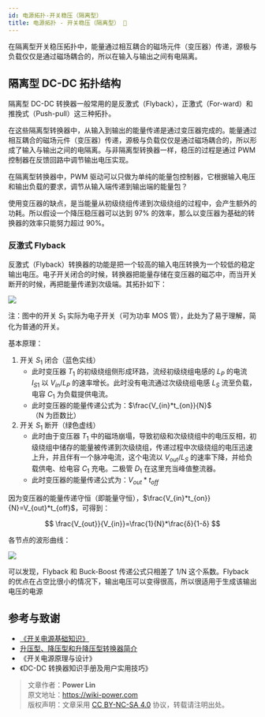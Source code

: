 ```yaml
---
id: 电源拓扑-开关稳压（隔离型）
title: 电源拓扑 - 开关稳压（隔离型） 🚧
---
```


在隔离型开关稳压拓扑中，能量通过相互耦合的磁场元件（变压器）传递，源极与负载仅仅是通过磁场耦合的，所以在输入与输出之间有电隔离。

## 隔离型 DC-DC 拓扑结构

隔离型 DC-DC 转换器一般常用的是反激式（Flyback），正激式（For-ward）和推挽式（Push-pull）这三种拓扑。

在这些隔离型转换器中，从输入到输出的能量传递是通过变压器完成的。能量通过相互耦合的磁场元件（变压器）传递，源极与负载仅仅是通过磁场耦合的，所以形成了输入与输出之间的电隔离。与非隔离型转换器一样，稳压的过程是通过 PWM 控制器在反馈回路中调节输出电压实现。

在隔离型转换器中，PWM 驱动可以只做为单纯的能量包控制器，它根据输入电压和输出负载的要求，调节从输入端传递到输出端的能量包？

使用变压器的缺点，是当能量从初级绕组传递到次级绕组的过程中，会产生额外的功耗。所以假设一个降压稳压器可以达到 97% 的效率，那么以变压器为基础的转换器的效率只能努力超过 90%。

### 反激式 Flyback

反激式（Flyback）转换器的功能是把一个较高的输入电压转换为一个较低的稳定输出电压。电子开关闭合的时候，转换器把能量存储在变压器的磁芯中，而当开关断开的时候，再把能量传递到次级端。其拓扑如下：

![](https://cos.wiki-power.com/img/20220112140923.png)

注：图中的开关 $S_1$ 实际为电子开关（可为功率 MOS 管），此处为了易于理解，简化为普通的开关。

基本原理：

1. 开关 $S_1$ 闭合（蓝色实线）
   - 此时变压器 $T_1$ 的初级绕组侧形成环路，流经初级绕组电感的 $L_P$ 的电流 $I_{S1}$ 以 $V_{in}/L_P$ 的速率增长。此时没有电流通过次级绕组电感 $L_S$ 流至负载，电容 $C_1$ 为负载提供电流。
   - 此时变压器的能量传递公式为：$\frac{V_{in}*t_{on}}{N}$（N 为匝数比）
2. 开关 $S_1$ 断开（绿色虚线）
   - 此时由于变压器 $T_1$ 中的磁场崩塌，导致初级和次级绕组中的电压反相，初级绕组中储存的能量被传递到次级绕组，传递过程中次级绕组的电压迅速上升，并且伴有一个脉冲电流，这个电流以 $V_{out}/L_S$ 的速率下降，并给负载供电、给电容 $C_1$ 充电。二极管 $D_1$ 在这里充当峰值整流器。
   - 此时变压器的能量传递公式为：$V_{out}*t_{off}$

因为变压器的能量传递守恒（即能量守恒），$\frac{V_{in}*t_{on}}{N}=V_{out}*t_{off}$，可得到：

$$
\frac{V_{out}}{V_{in}}=\frac{1}{N}*\frac{δ}{1-δ}
$$

各节点的波形曲线：

![](https://cos.wiki-power.com/img/20220112172946.png)

可以发现，Flyback 和 Buck-Boost 传递公式只相差了 1/N 这个系数。Flyback 的优点在占空比很小的情况下，输出电压可以变得很高，所以很适用于生成该输出电压的电源

## 参考与致谢

- [《开关电源基础知识》](https://www.ti.com.cn/cn/lit/an/zhct203/zhct203.pdf)
- [升压型、降压型和升降压型转换器简介](https://recom-power.com/zh/rec-n-an-introduction-to-buck,-boost,-and-buck!sboost-converters-131.html?0)
- 《开关电源原理与设计》
- 《DC-DC 转换器知识手册及用户实用技巧》

> 文章作者：**Power Lin**  
> 原文地址：<https://wiki-power.com>  
> 版权声明：文章采用 [CC BY-NC-SA 4.0](https://creativecommons.org/licenses/by/4.0/deed.zh) 协议，转载请注明出处。
